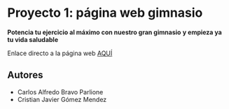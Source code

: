 # Proyecto 1: página web gimnasio

**Potencia tu ejercicio al máximo con nuestro gran gimnasio**
**y empieza ya tu vida saludable** 

Enlace directo a la página web [AQUÍ](https://carlos-bravo7.github.io/C.C-GYM/)

## Autores

+ Carlos Alfredo Bravo Parlione
+ Cristian Javier Gómez Mendez
